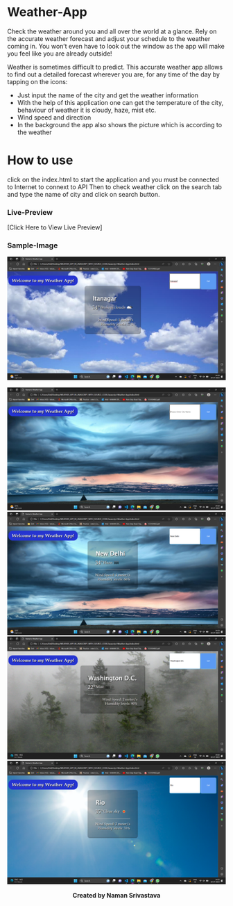 
# Weather-App
Check the weather around you and all over the world at a glance.
Rely on the accurate weather forecast and adjust your schedule to the weather coming in. You won’t even have to look out the window as the app will make you feel like you are already outside!

Weather is sometimes difficult to predict. This accurate weather app allows to find out a detailed forecast wherever you are, for any time of the day by tapping on the icons:

- Just input the name of the city and get the weather information
- With the help of this application one can get the temperature of the city, behaviour of weather it is cloudy, haze, mist etc.
- Wind speed and direction
- In the background the app also shows the picture which is according to the weather

# How to use
click on the index.html to start the application and you must be connected to Internet to connext to API
Then to check weather click on the search tab and type the name of city and click on search button.



### Live-Preview
[Click Here to View Live Preview]

### Sample-Image
![Homepage](sample/sample.png)

![Search1](sample/sample1.png)
![Search2](sample/sample2.png)
![Search3](sample/sample3.png)
![Search4](sample/sample4.png)

<p align="center"><b>Created by Naman Srivastava</b></p>
